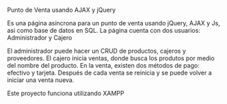 Punto de Venta usando AJAX y jQuery

Es una página asincrona para un punto de venta usando jQuery, AJAX y Js, asi como base de datos en SQL. 
La página cuenta con dos usuarios: Administrador y Cajero

El administrador puede hacer un CRUD de productos, cajeros y proveedores.
El cajero inicia ventas, donde busca los produtos por medio del nombre del producto.
En la venta, existen dos métodos de pago: efectivo y tarjeta.
Después de cada venta se reinicia y se puede volver a iniciar una venta nueva.

Este proyecto funciona utilizando XAMPP 
